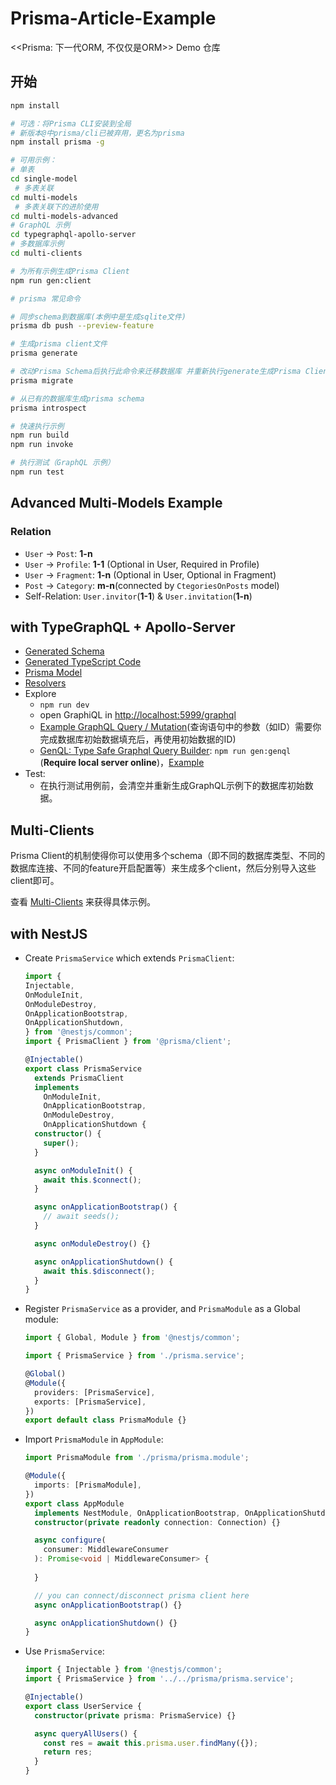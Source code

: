 # Prisma-Article-Example

&lt;&lt;Prisma: 下一代ORM, 不仅仅是ORM>> Demo 仓库


## 开始

```bash
npm install

# 可选：将Prisma CLI安装到全局
# 新版本@中prisma/cli已被弃用，更名为prisma
npm install prisma -g

# 可用示例：
# 单表
cd single-model
 # 多表关联
cd multi-models
 # 多表关联下的进阶使用
cd multi-models-advanced
# GraphQL 示例
cd typegraphql-apollo-server 
# 多数据库示例
cd multi-clients

# 为所有示例生成Prisma Client
npm run gen:client

# prisma 常见命令

# 同步schema到数据库(本例中是生成sqlite文件)
prisma db push --preview-feature

# 生成prisma client文件
prisma generate

# 改动Prisma Schema后执行此命令来迁移数据库 并重新执行generate生成Prisma Client
prisma migrate

# 从已有的数据库生成prisma schema
prisma introspect

# 快速执行示例
npm run build
npm run invoke

# 执行测试（GraphQL 示例）
npm run test
```

## Advanced Multi-Models Example

### Relation

- `User` -> `Post`: **1-n**
- `User` -> `Profile`: **1-1** (Optional in User, Required in Profile)
- `User` -> `Fragment`: **1-n** (Optional in User, Optional in Fragment)
- `Post` -> `Category`: **m-n**(connected by `CtegoriesOnPosts` model)
- Self-Relation: `User.invitor`(**1-1**) & `User.invitation`(**1-n**)

## with TypeGraphQL + Apollo-Server

- [Generated Schema](src/typegraphql-apollo-server/graphql/shema.graphql)
- [Generated TypeScript Code](src/typegraphql-apollo-server/generated/index.ts)
- [Prisma Model](src/typegraphql-apollo-server/prisma/schema.prisma)
- [Resolvers](src/typegraphql-apollo-server/resolvers/)
- Explore
  - `npm run dev`
  - open GraphiQL in [http://localhost:5999/graphql](http://localhost:5999/graphql)
  - [Example GraphQL Query / Mutation](src/typegraphql-apollo-server/graphql/)(查询语句中的参数（如ID）需要你完成数据库初始数据填充后，再使用初始数据的ID)
  - [GenQL: Type Safe Graphql Query Builder](https://github.com/remorses/genql): `npm run gen:genql` (**Require local server online**)，[Example](src/typegraphql-apollo-server/graphql/genql.ts)
- Test:
  - 在执行测试用例前，会清空并重新生成GraphQL示例下的数据库初始数据。

## Multi-Clients

Prisma Client的机制使得你可以使用多个schema（即不同的数据库类型、不同的数据库连接、不同的feature开启配置等）来生成多个client，然后分别导入这些client即可。

查看 [Multi-Clients](src/multi-clients/index.ts) 来获得具体示例。

## with NestJS

- Create `PrismaService` which extends `PrismaClient`:

  ```typescript
  import {
  Injectable,
  OnModuleInit,
  OnModuleDestroy,
  OnApplicationBootstrap,
  OnApplicationShutdown,
  } from '@nestjs/common';
  import { PrismaClient } from '@prisma/client';

  @Injectable()
  export class PrismaService
    extends PrismaClient
    implements
      OnModuleInit,
      OnApplicationBootstrap,
      OnModuleDestroy,
      OnApplicationShutdown {
    constructor() {
      super();
    }

    async onModuleInit() {
      await this.$connect();
    }

    async onApplicationBootstrap() {
      // await seeds();
    }

    async onModuleDestroy() {}

    async onApplicationShutdown() {
      await this.$disconnect();
    }
  }
  ```

- Register `PrismaService` as a provider, and `PrismaModule` as a Global module:

  ```typescript
  import { Global, Module } from '@nestjs/common';

  import { PrismaService } from './prisma.service';

  @Global()
  @Module({
    providers: [PrismaService],
    exports: [PrismaService],
  })
  export default class PrismaModule {}
  ```

- Import `PrismaModule` in `AppModule`:

  ```typescript
  import PrismaModule from './prisma/prisma.module';

  @Module({
    imports: [PrismaModule],
  })
  export class AppModule
    implements NestModule, OnApplicationBootstrap, OnApplicationShutdown {
    constructor(private readonly connection: Connection) {}

    async configure(
      consumer: MiddlewareConsumer
    ): Promise<void | MiddlewareConsumer> {
    
    }

    // you can connect/disconnect prisma client here
    async onApplicationBootstrap() {}

    async onApplicationShutdown() {}
  }
  ```

- Use `PrismaService`:

  ```typescript
  import { Injectable } from '@nestjs/common';
  import { PrismaService } from '../../prisma/prisma.service';

  @Injectable()
  export class UserService {
    constructor(private prisma: PrismaService) {}

    async queryAllUsers() {
      const res = await this.prisma.user.findMany({});
      return res;
    }
  }
  ```